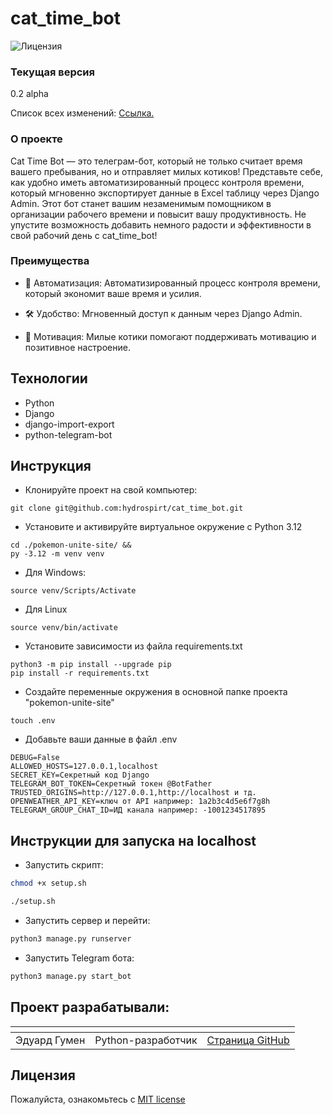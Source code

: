 # cat_time_bot
![Лицензия](https://img.shields.io/github/license/hydrospirt/cat_time_bot)

### Текущая версия

0.2 alpha

Список всех изменений: [Ссылка.](https://github.com/hydrospirt/cat_time_bot/blob/master/CHANGE_LIST.md)

### О проекте
Cat Time Bot  — это телеграм-бот, который не только считает время вашего пребывания, но и отправляет милых котиков! Представьте себе, как удобно иметь автоматизированный процесс контроля времени, который мгновенно экспортирует данные в Excel таблицу через Django Admin. Этот бот станет вашим незаменимым помощником в организации рабочего времени и повысит вашу продуктивность. Не упустите возможность добавить немного радости и эффективности в свой рабочий день с cat_time_bot!

### Преимущества

- 🤖 Автоматизация: Автоматизированный процесс контроля времени, который экономит ваше время и усилия.

- 🛠️ Удобство: Мгновенный доступ к данным через Django Admin.

- 💪 Мотивация: Милые котики помогают поддерживать мотивацию и позитивное настроение.

## Технологии
- Python
- Django
- django-import-export
- python-telegram-bot

## Инструкция

- Клонируйте проект на свой компьютер:
```
git clone git@github.com:hydrospirt/cat_time_bot.git
```
- Установите и активируйте виртуальное окружение c Python 3.12
```
cd ./pokemon-unite-site/ &&
py -3.12 -m venv venv
```
- Для Windows:
```
source venv/Scripts/Activate
```
- Для Linux
```
source venv/bin/activate
```
- Установите зависимости из файла requirements.txt
```
python3 -m pip install --upgrade pip
pip install -r requirements.txt
```
- Создайте переменные окружения в основной папке проекта "pokemon-unite-site"
```
touch .env
```
- Добавьте ваши данные в файл .env
```
DEBUG=False
ALLOWED_HOSTS=127.0.0.1,localhost
SECRET_KEY=Секретный код Django
TELEGRAM_BOT_TOKEN=Секретный токен @BotFather
TRUSTED_ORIGINS=http://127.0.0.1,http://localhost и тд.
OPENWEATHER_API_KEY=ключ от API например: 1a2b3c4d5e6f7g8h
TELEGRAM_GROUP_CHAT_ID=ИД канала например: -1001234517895
```
## Инструкции для запуска на localhost
- Запустить скрипт:
```bash
chmod +x setup.sh

./setup.sh
```
- Запустить сервер и перейти:
```bash
python3 manage.py runserver
```
- Запустить Telegram бота:
```bash
python3 manage.py start_bot
```

## Проект разрабатывали:
| <!-- --> | <!-- -->      | <!-- -->    |
|----------|---------------|-------------|
| Эдуард Гумен | Python-разработчик | [Cтраница GitHub](https://github.com/hydrospirt) |


## Лицензия

Пожалуйста, ознакомьтесь с [MIT license](https://github.com/hydrospirt/cat_time_bot?tab=MIT-1-ov-file)
